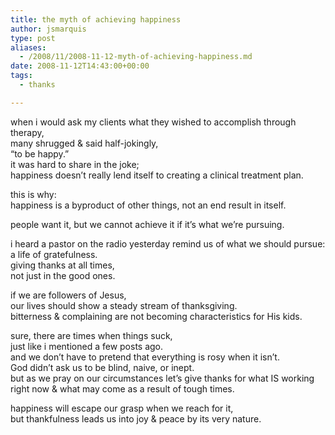 ```yaml
---
title: the myth of achieving happiness
author: jsmarquis
type: post
aliases:
  - /2008/11/2008-11-12-myth-of-achieving-happiness.md
date: 2008-11-12T14:43:00+00:00
tags:
  - thanks

---
```

when i would ask my clients what they wished to accomplish through therapy,  
many shrugged & said half-jokingly,  
&#8220;to be happy.&#8221;  
it was hard to share in the joke;  
happiness doesn&#8217;t really lend itself to creating a clinical treatment plan.

this is why:  
happiness is a byproduct of other things, not an end result in itself.

people want it, but we cannot achieve it if it&#8217;s what we&#8217;re pursuing.

i heard a pastor on the radio yesterday remind us of what we should pursue:  
a life of gratefulness.  
giving thanks at all times,  
not just in the good ones.

if we are followers of Jesus,   
our lives should show a steady stream of thanksgiving.  
bitterness & complaining are not becoming characteristics for His kids.

sure, there are times when things suck,  
just like i mentioned a few posts ago.  
and we don&#8217;t have to pretend that everything is rosy when it isn&#8217;t.  
God didn&#8217;t ask us to be blind, naive, or inept.  
but as we pray on our circumstances let&#8217;s give thanks for what IS working right now & what may come as a result of tough times.

happiness will escape our grasp when we reach for it,  
but thankfulness leads us into joy & peace by its very nature.